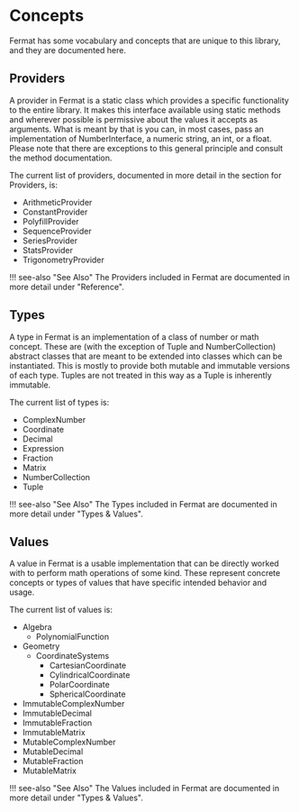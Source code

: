 # Concepts

Fermat has some vocabulary and concepts that are unique to this library, and they are documented here.

## Providers

A provider in Fermat is a static class which provides a specific functionality to the entire library. It makes this interface available using static methods and wherever possible is permissive about the values it accepts as arguments. What is meant by that is you can, in most cases, pass an implementation of NumberInterface, a numeric string, an int, or a float. Please note that there are exceptions to this general principle and consult the method documentation.

The current list of providers, documented in more detail in the section for Providers, is:

- ArithmeticProvider
- ConstantProvider
- PolyfillProvider
- SequenceProvider
- SeriesProvider
- StatsProvider
- TrigonometryProvider

!!! see-also "See Also"
    The Providers included in Fermat are documented in more detail under "Reference".

## Types

A type in Fermat is an implementation of a class of number or math concept. These are (with the exception of Tuple and NumberCollection) abstract classes that are meant to be extended into classes which can be instantiated. This is mostly to provide both mutable and immutable versions of each type. Tuples are not treated in this way as a Tuple is inherently immutable.

The current list of types is:

- ComplexNumber
- Coordinate
- Decimal
- Expression
- Fraction
- Matrix
- NumberCollection
- Tuple

!!! see-also "See Also"
    The Types included in Fermat are documented in more detail under "Types & Values".

## Values

A value in Fermat is a usable implementation that can be directly worked with to perform math operations of some kind. These represent concrete concepts or types of values that have specific intended behavior and usage.

The current list of values is:

- Algebra
    - PolynomialFunction
- Geometry
    - CoordinateSystems
        - CartesianCoordinate
        - CylindricalCoordinate
        - PolarCoordinate
        - SphericalCoordinate
- ImmutableComplexNumber
- ImmutableDecimal
- ImmutableFraction
- ImmutableMatrix
- MutableComplexNumber
- MutableDecimal
- MutableFraction
- MutableMatrix

!!! see-also "See Also"
    The Values included in Fermat are documented in more detail under "Types & Values".